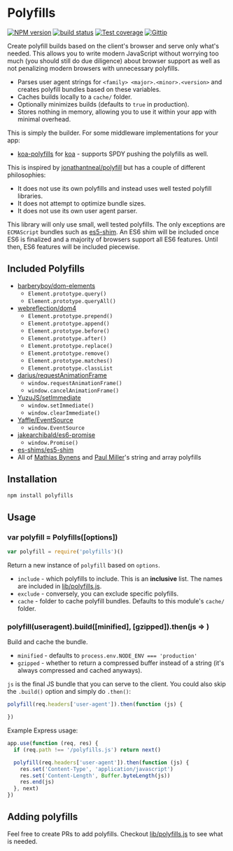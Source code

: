 
# Polyfills

[![NPM version][npm-image]][npm-url]
[![build status][travis-image]][travis-url]
[![Test coverage][coveralls-image]][coveralls-url]
[![Gittip][gittip-image]][gittip-url]

Create polyfill builds based on the client's browser and serve only what's needed.
This allows you to write modern JavaScript without worrying too much
(you should still do due diligence) about browser support as well as
not penalizing modern browsers with unnecessary polyfills.

- Parses user agent strings for `<family> <major>.<minor>.<version>` and creates polyfill bundles based on these variables.
- Caches builds locally to a `cache/` folder.
- Optionally minimizes builds (defaults to `true` in production).
- Stores nothing in memory, allowing you to use it within your app with minimal overhead.

This is simply the builder. For some middleware implementations for your app:

- [koa-polyfills](https://github.com/polyfills/koa) for [koa](https://github.com/koajs/koa) - supports SPDY pushing the polyfills as well.

This is inspired by [jonathantneal/polyfill](https://github.com/jonathantneal/polyfill)
but has a couple of different philosophies:

- It does not use its own polyfills and instead uses well tested polyfill libraries.
- It does not attempt to optimize bundle sizes.
- It does not use its own user agent parser.

This library will only use small, well tested polyfills.
The only exceptions are `ECMAScript` bundles such as [es5-shim](https://github.com/es-shims/es5-shim).
An ES6 shim will be included once ES6 is finalized and a majority of browsers support all ES6 features.
Until then, ES6 features will be included piecewise.

## Included Polyfills

- [barberyboy/dom-elements](https://github.com/barberboy/dom-elements)
  - `Element.prototype.query()`
  - `Element.prototype.queryAll()`
- [webreflection/dom4](https://github.com/webreflection/dom4)
  - `Element.prototype.prepend()`
  - `Element.prototype.append()`
  - `Element.prototype.before()`
  - `Element.prototype.after()`
  - `Element.prototype.replace()`
  - `Element.prototype.remove()`
  - `Element.prototype.matches()`
  - `Element.prototype.classList`
- [darius/requestAnimationFrame](https://github.com/darius/requestAnimationFrame)
  - `window.requestAnimationFrame()`
  - `window.cancelAnimationFrame()`
- [YuzuJS/setImmediate](https://github.com/YuzuJS/setImmediate)
  - `window.setImmediate()`
  - `window.clearImmediate()`
- [Yaffle/EventSource](https://github.com/Yaffle/EventSource)
  - `window.EventSource`
- [jakearchibald/es6-promise](https://github.com/jakearchibald/es6-promise)
  - `window.Promise()`
- [es-shims/es5-shim](https://github.com/es-shims/es5-shim)
- All of [Mathias Bynens](https://github.com/mathiasbynens) and [Paul Miller](https://github.com/paulmillr)'s string and array polyfills

## Installation

```bash
npm install polyfills
```

## Usage

### var polyfill = Polyfills([options])

```js
var polyfill = require('polyfills')()
```

Return a new instance of `polyfill` based on `options`.

- `include` - which polyfills to include.
  This is an __inclusive__ list.
  The names are included in [lib/polyfills.js](lib/polyfills.js).
- `exclude` - conversely, you can exclude specific polyfills.
- `cache` - folder to cache polyfill bundles. Defaults to this module's `cache/` folder.

### polyfill(useragent).build([minified], [gzipped]).then(js => )

Build and cache the bundle.

- `minified` - defaults to `process.env.NODE_ENV === 'production'`
- `gzipped` - whether to return a compressed buffer instead of a string (it's always compressed and cached anyways).

`js` is the final JS bundle that you can serve to the client.
You could also skip the `.build()` option and simply do `.then()`:

```js
polyfill(req.headers['user-agent']).then(function (js) {

})
```

Example Express usage:

```js
app.use(function (req, res) {
  if (req.path !== '/polyfills.js') return next()

  polyfill(req.headers['user-agent']).then(function (js) {
    res.set('Content-Type', 'application/javascript')
    res.set('Content-Length', Buffer.byteLength(js))
    res.end(js)
  }, next)
})
```

## Adding polyfills

Feel free to create PRs to add polyfills.
Checkout [lib/polyfills.js](lib/polyfills.js) to see what is needed.

[npm-image]: https://img.shields.io/npm/v/polyfills.svg?style=flat
[npm-url]: https://npmjs.org/package/polyfills
[travis-image]: https://img.shields.io/travis/polyfills/polyfills.svg?style=flat
[travis-url]: https://travis-ci.org/polyfills/polyfills
[coveralls-image]: https://img.shields.io/coveralls/polyfills/polyfills.svg?style=flat
[coveralls-url]: https://coveralls.io/r/polyfills/polyfills?branch=master
[gittip-image]: https://img.shields.io/gittip/jonathanong.svg?style=flat
[gittip-url]: https://www.gittip.com/jonathanong/
